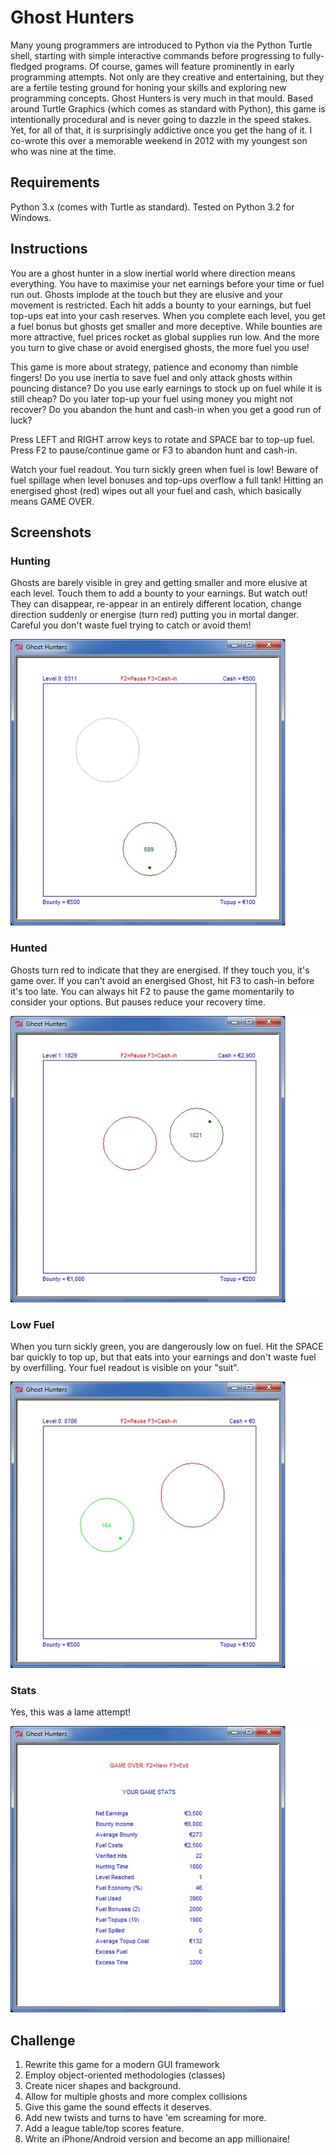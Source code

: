 # Ghost Hunters

Many young programmers are introduced to Python via the Python Turtle shell, starting with simple interactive commands before progressing to fully-fledged programs. Of course, games will feature prominently in early programming attempts. Not only are they creative and entertaining, but they are a fertile testing ground for honing your skills and exploring new programming concepts. Ghost Hunters is very much in that mould. Based around Turtle Graphics (which comes as standard with Python), this game is intentionally procedural and is never going to dazzle in the speed stakes. Yet, for all of that, it is surprisingly addictive once you get the hang of it. I co-wrote this over a memorable weekend in 2012 with my youngest son who was nine at the time.

## Requirements

Python 3.x (comes with Turtle as standard). Tested on Python 3.2 for Windows.

## Instructions

You are a ghost hunter in a slow inertial world where direction means everything.
You have to maximise your net earnings before your time or fuel run out.
Ghosts implode at the touch but they are elusive and your movement is restricted.
Each hit adds a bounty to your earnings, but fuel top-ups eat into your cash reserves.
When you complete each level, you get a fuel bonus but ghosts get smaller and more deceptive.
While bounties are more attractive, fuel prices rocket as global supplies run low.
And the more you turn to give chase or avoid energised ghosts, the more fuel you use!

This game is more about strategy, patience and economy than nimble fingers!
Do you use inertia to save fuel and only attack ghosts within pouncing distance?
Do you use early earnings to stock up on fuel while it is still cheap?
Do you later top-up your fuel using money you might not recover?
Do you abandon the hunt and cash-in when you get a good run of luck?

Press LEFT and RIGHT arrow keys to rotate and SPACE bar to top-up fuel.
Press F2 to pause/continue game or F3 to abandon hunt and cash-in.

Watch your fuel readout. You turn sickly green when fuel is low!
Beware of fuel spillage when level bonuses and top-ups overflow a full tank!
Hitting an energised ghost (red) wipes out all your fuel and cash, which basically
means GAME OVER.

## Screenshots

### Hunting

Ghosts are barely visible in grey and getting smaller and more elusive at each level. Touch them to add a bounty to your earnings. But watch out! They can disappear, re-appear in an entirely different location, change direction suddenly or energise (turn red) putting you in mortal danger. Careful you don't waste fuel trying to catch or avoid them!

![](/Hunting.jpg)

### Hunted

Ghosts turn red to indicate that they are energised. If they touch you, it's game over. If you can't avoid an energised Ghost, hit F3 to cash-in before it's too late. You can always hit F2 to pause the game momentarily to consider your options. But pauses reduce your recovery time.

![](/Hunted.jpg)

### Low Fuel

When you turn sickly green, you are dangerously low on fuel. Hit the SPACE bar quickly to top up, but that eats into your earnings and don't waste fuel by overfilling. Your fuel readout is visible on your "suit". 

![](/LowFuel.jpg)

### Stats

Yes, this was a lame attempt!

![](/Stats.jpg)

## Challenge

1. Rewrite this game for a modern GUI framework
2. Employ object-oriented methodologies (classes)
3. Create nicer shapes and background.
4. Allow for multiple ghosts and more complex collisions
5. Give this game the sound effects it deserves.
6. Add new twists and turns to have 'em screaming for more.
7. Add a league table/top scores feature.
8. Write an iPhone/Android version and become an app millionaire!

